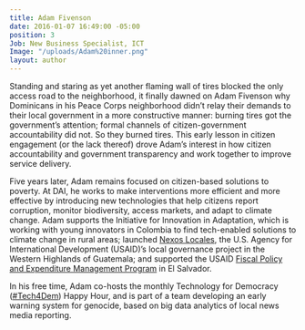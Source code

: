 ```yaml
---
title: Adam Fivenson
date: 2016-01-07 16:49:00 -05:00
position: 3
Job: New Business Specialist, ICT
Image: "/uploads/Adam%20inner.png"
layout: author
---
```


Standing and staring as yet another flaming wall of tires blocked the only access road to the neighborhood, it finally dawned on Adam Fivenson why Dominicans in his Peace Corps neighborhood didn’t relay their demands to their local government in a more constructive manner: burning tires got the government’s attention; formal channels of citizen-government accountability did not. So they burned tires. This early lesson in citizen engagement (or the lack thereof) drove Adam’s interest in how citizen accountability and government transparency and work together to improve service delivery.
<!--more-->
Five years later, Adam remains focused on citizen-based solutions to poverty. At DAI, he works to make interventions more efficient and more effective by introducing new technologies that help citizens report corruption, monitor biodiversity, access markets, and adapt to climate change. Adam supports the Initiative for Innovation in Adaptation, which is working with young innovators in Colombia to find tech-enabled solutions to climate change in rural areas; launched [Nexos Locales](http://dai.com/our-work/projects/guatemala—nexos-locales), the U.S. Agency for International Development (USAID)’s local governance project in the Western Highlands of Guatemala; and supported the USAID [Fiscal Policy and Expenditure Management Program](http://dai.com/our-work/projects/el-salvador—fiscal-policy-and-expenditure-management-program-fpemp) in El Salvador.

In his free time, Adam co-hosts the monthly Technology for Democracy ([#Tech4Dem](http://eepurl.com/blF5Lf)) Happy Hour, and is part of a team developing an early warning system for genocide, based on big data analytics of local news media reporting.